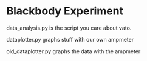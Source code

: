 # Blackbody Experiment

data_analysis.py is the script you care about vato. </br>

dataplotter.py graphs stuff with our own ampmeter</br>

old_dataplotter.py graphs the data with the ampmeter</br>
